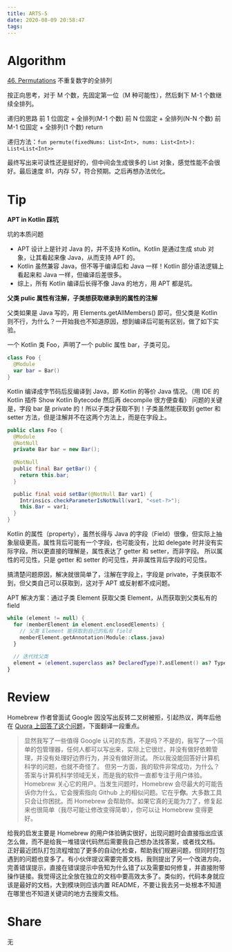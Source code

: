 ```yaml
---
title: ARTS-5
date: 2020-08-09 20:58:47
tags:
---
```


# Algorithm

[46. Permutations](https://leetcode.com/problems/permutations/) 不重复数字的全排列

按正向思考，对于 M 个数，先固定第一位（M 种可能性），然后剩下 M-1 个数继续全排列。

递归的思路
前 1 位固定 + 全排列(M-1 个数)
前 N 位固定 + 全排列(N-N 个数)
前 M-1 位固定 + 全排列(1 个数) return

递归方法：`fun permute(fixedNums: List<Int>, nums: List<Int>): List<List<Int>>`

最终写出来可读性还是挺好的，但中间会生成很多的 List 对象，感觉性能不会很好。最后速度 81，内存 57，符合预期。之后再想办法优化。

# Tip

**APT in Kotlin 踩坑**

坑的本质问题

- APT 设计上是针对 Java 的，并不支持 Kotlin。Kotlin 是通过生成 stub 对象，让其看起来像 Java，从而支持 APT 的。
- Kotlin 虽然兼容 Java，但不等于编译后和 Java 一样！Kotlin 部分语法逻辑上看起来和 Java 一样，但编译后差很多。
- 综上，所有 Kotlin 编译后长得不像 Java 的地方，用 APT 都是坑。

**父类 pulic 属性有注解，子类想获取继承到的属性的注解**

父类如果是 Java 写的，用 Elements.getAllMembers() 即可。但父类是 Kotlin 则不行，为什么？一开始我也不知道原因，想到编译后可能有区别，做了如下实验。

一个 Kotlin 类 Foo，声明了一个 public 属性 bar，子类可见。

``` Kotlin
class Foo {
  @Module
  var bar = Bar()
}   
```

Kotlin 编译成字节码后反编译到 Java，即 Kotlin 的等价 Java 情况。（用 IDE 的 Kotlin 插件 Show Kotlin Bytecode 然后再 decompile 很方便查看）
问题的关键是，字段 bar 是 private 的！所以子类才获取不到！子类虽然能获取到 getter 和 setter 方法，但是注解并不在这两个方法上，而是在字段上。

``` Java
public class Foo {
  @Module
  @NotNull
  private Bar bar = new Bar();
 
  @NotNull
  public final Bar getBar() {
    return this.bar;
  }

  public final void setBar(@NotNull Bar var1) {
    Intrinsics.checkParameterIsNotNull(var1, "<set-?>");
    this.Bar = var1;
  }
}
```

Kotlin 的属性（property），虽然长得与 Java 的字段（Field）很像，但实际上抽象层级更高，属性背后可能有一个字段，也可能没有，比如 delegate 时并没有实际字段。所以更直接的理解是，属性表达了 getter 和 setter，而非字段。
所以属性的可见性，只是 getter 和 setter 的可见性，并非属性背后字段的可见性。

搞清楚问题原因，解决就很简单了，注解在字段上，字段是 private，子类获取不到，但父类自己可以获取到，这对于 APT 或反射都不成问题。

APT 解决方案：通过子类 Element 获取父类 Element，从而获取到父类私有的 field

``` Kotlin
while (element != null) {
  for (memberElement in element.enclosedElements) {
    // 父类 Element 能获取到自己的私有 field
    memberElement.getAnnotation(Module::class.java)
  }
  
  // 迭代找父类
  element = (element.superclass as? DeclaredType)?.asElement() as? TypeElement
}
```



# Review

Homebrew 作者曾面试 Google 因没写出反转二叉树被拒，引起热议，两年后他在 [Quora 上回答了这个问题](https://qr.ae/pN2XNA)，下面翻译一段重点。

> 显然我写了一些值得 Google 认可的东西，不是吗？不是的，我写了一个简单的包管理器，任何人都可以写出来，实际上它很烂，并没有做好依赖管理，并没有处理好边界行为，并没有做好测试。
> 所以我没能回答好计算机科学的问题，也就不奇怪了。
> 但另一方面，我的软件非常成功，为什么？答案与计算机科学领域无关，而是我的软件一直都专注于用户体验。Homebrew 关心它的用户。当发生问题时，Homebrew 会尽最大的可能告诉你为什么，它会搜索指向 Github 上的相似问题。它在乎**你**。大多数工具只会让你困扰。而 Homebrew 会帮助你。如果它真的无能为力了，修复起来也很简单（我尽可能让修改变得简单），你可以让 Homebrew 变得更好。

给我的启发主要是 Homebrew 的用户体验确实很好，出现问题时会直接指出应该怎么做，而不是给我一堆错误代码然后需要我自己想办法找答案，或者找文档。
正好最近团队打包流程增加了更多的自动化检查，帮助我们规避问题，但同时打包遇到的问题也变多了。有小伙伴提议需要完善文档，我则提出了另一个改进方向，完善错误提示，直接在错误提示中告知为什么错了以及需要如何修复，并直接附带操作链接。我觉得这比全放在独立的文档中要高效太多了。类似的，代码本身就应该是最好的文档，大到模块则应该内置 README，不要让我去另一处根本不知道在哪里也不知道关键词的地方去搜索文档。

# Share

无